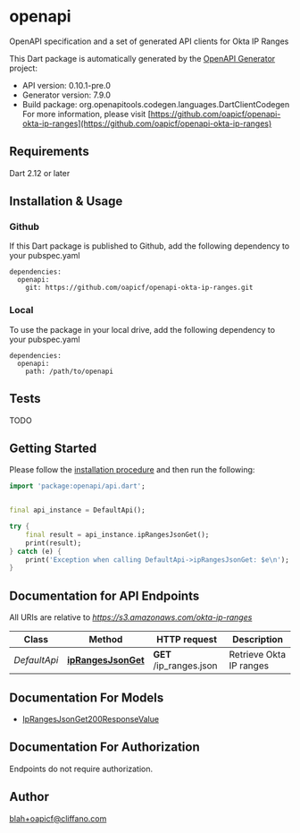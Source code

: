 # openapi
OpenAPI specification and a set of generated API clients for Okta IP Ranges

This Dart package is automatically generated by the [OpenAPI Generator](https://openapi-generator.tech) project:

- API version: 0.10.1-pre.0
- Generator version: 7.9.0
- Build package: org.openapitools.codegen.languages.DartClientCodegen
For more information, please visit [https://github.com/oapicf/openapi-okta-ip-ranges](https://github.com/oapicf/openapi-okta-ip-ranges)

## Requirements

Dart 2.12 or later

## Installation & Usage

### Github
If this Dart package is published to Github, add the following dependency to your pubspec.yaml
```
dependencies:
  openapi:
    git: https://github.com/oapicf/openapi-okta-ip-ranges.git
```

### Local
To use the package in your local drive, add the following dependency to your pubspec.yaml
```
dependencies:
  openapi:
    path: /path/to/openapi
```

## Tests

TODO

## Getting Started

Please follow the [installation procedure](#installation--usage) and then run the following:

```dart
import 'package:openapi/api.dart';


final api_instance = DefaultApi();

try {
    final result = api_instance.ipRangesJsonGet();
    print(result);
} catch (e) {
    print('Exception when calling DefaultApi->ipRangesJsonGet: $e\n');
}

```

## Documentation for API Endpoints

All URIs are relative to *https://s3.amazonaws.com/okta-ip-ranges*

Class | Method | HTTP request | Description
------------ | ------------- | ------------- | -------------
*DefaultApi* | [**ipRangesJsonGet**](doc//DefaultApi.md#iprangesjsonget) | **GET** /ip_ranges.json | Retrieve Okta IP ranges


## Documentation For Models

 - [IpRangesJsonGet200ResponseValue](doc//IpRangesJsonGet200ResponseValue.md)


## Documentation For Authorization

Endpoints do not require authorization.


## Author

blah+oapicf@cliffano.com

